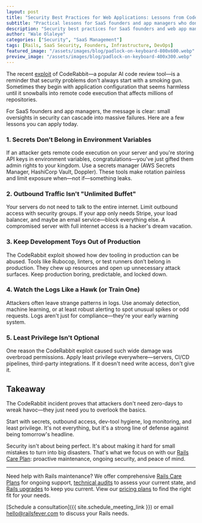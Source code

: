 ```yaml
---
layout: post
title: "Security Best Practices for Web Applications: Lessons from CodeRabbit Exploit"
subtitle: "Practical lessons for SaaS founders and app managers who don’t want their next outage to come from their own misconfigurations."
description: "Security best practices for SaaS founders and web app managers inspired by CodeRabbit RCE exploit. Learn how to secure secrets, control outbound traffic, remove risky tools, and monitor logs."
author: "Wale Olaleye"
categories: ["Security", "SaaS Management"]
tags: [Rails, SaaS Security, Founders, Infrastructure, DevOps]
featured_image: "/assets/images/blog/padlock-on-keyboard-800x600.webp"
preview_image: "/assets/images/blog/padlock-on-keyboard-400x300.webp"
---
```


The recent [exploit](https://research.kudelskisecurity.com/2025/08/19/how-we-exploited-coderabbit-from-a-simple-pr-to-rce-and-write-access-on-1m-repositories/) of CodeRabbit—a popular AI code review tool—is a reminder that security problems don't always start with a smoking gun. Sometimes they begin with application configuration that seems harmless until it snowballs into remote code execution that affects millions of repositories.

For SaaS founders and app managers, the message is clear: small oversights in security can cascade into massive failures. Here are a few lessons you can apply today.

### 1. Secrets Don’t Belong in Environment Variables

If an attacker gets remote code execution on your server and you're storing API keys in environment variables, congratulations—you've just gifted them admin rights to your kingdom. Use a secrets manager (AWS Secrets Manager, HashiCorp Vault, Doppler). These tools make rotation painless and limit exposure when—not if—something leaks.

### 2. Outbound Traffic Isn't "Unlimited Buffet"

Your servers do not need to talk to the entire internet. Limit outbound access with security groups. If your app only needs Stripe, your load balancer, and maybe an email service—block everything else. A compromised server with full internet access is a hacker's dream vacation.

### 3. Keep Development Toys Out of Production

The CodeRabbit exploit showed how dev tooling in production can be abused. Tools like Rubocop, linters, or test runners don’t belong in production. They chew up resources and open up unnecessary attack surfaces. Keep production boring, predictable, and locked down.

### 4. Watch the Logs Like a Hawk (or Train One)

Attackers often leave strange patterns in logs. Use anomaly detection, machine learning, or at least robust alerting to spot unusual spikes or odd requests. Logs aren't just for compliance—they're your early warning system.

### 5. Least Privilege Isn't Optional

One reason the CodeRabbit exploit caused such wide damage was overbroad permissions. Apply least privilege everywhere—servers, CI/CD pipelines, third-party integrations. If it doesn't need write access, don't give it.

## Takeaway

The CodeRabbit incident proves that attackers don't need zero-days to wreak havoc—they just need you to overlook the basics.

Start with secrets, outbound access, dev-tool hygiene, log monitoring, and least privilege. It's not everything, but it's a strong line of defense against being tomorrow's headline.

Security isn't about being perfect. It's about making it hard for small mistakes to turn into big disasters. That's what we focus on with our [Rails Care Plan](/services/rails_care_plan/): proactive maintenance, ongoing security, and peace of mind.

---

Need help with Rails maintenance? We offer comprehensive [Rails Care Plans](/services/rails_care_plan/) for ongoing support, [technical audits](/services/rails_tech_audit/) to assess your current state, and [Rails upgrades](/services/rails_upgrade_express/) to keep you current. View our [pricing plans](/pricing/) to find the right fit for your needs.

[Schedule a consultation]({{ site.schedule_meeting_link }}) or email <a href="mailto:hello@railsfever.com" class="email-link">hello@railsfever.com</a> to discuss your Rails needs.

